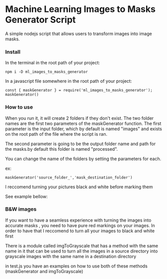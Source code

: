 # Machine Learning Images to Masks Generator Script

A simple nodejs script that allows users to transform images into image masks.

### Install

In the terminal in the root path of your project:

`npm i -D ml_images_to_masks_generator`

In a javascript file somewhere in the root path of your project:

`const { maskGenerator } = require('ml_images_to_masks_generator');`
`maskGenerator()`

### How to use

When you run it, it will create 2 folders if they don't exist. The two folder names are the first two parameters of the maskGenerator function. The first parameter is the input folder, which by default is named "images" and exists on the root path of the file where the script is ran.

The second parameter is going to be the output folder name and path for the masks.by default this folder is named "processed".

You can change the name of the folders by setting the parameters for each.

ex:

`maskGenerator('source_folder_','mask_destination_folder')`

I reccomend turning your pictures black and white before marking them

See example bellow:

### B&W images

If you want to have a seamless experience with turning the images into accurate masks , you need to have pure red markings on your images. In order to have that I reccomend to turn all your images to black and white first

There is a module called imgToGrayscale that has a method with the same name in it that can be used to turn all the images in a source directory into grayscale images with the same name in a destination directory

 in test.js you have an  examples on how to use both of these methods (maskGenerator and imgToGrayscale)
